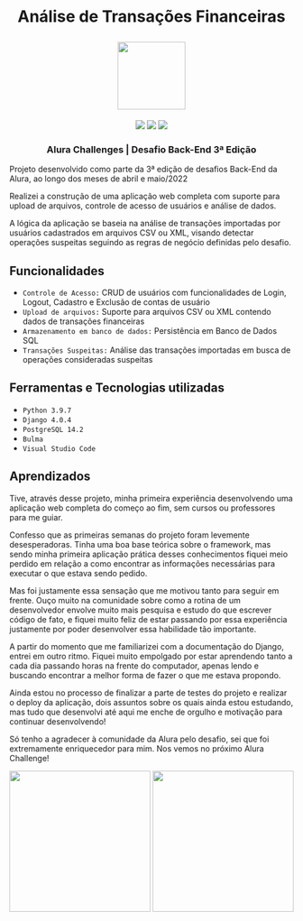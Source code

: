 <h1 align="center">
<p align="center">Análise de Transações Financeiras</p>
<img height=120 src="https://user-images.githubusercontent.com/71675056/168167122-54b0216f-8b87-4672-b201-5ae8be07afba.svg">
</h1>

<div align="center">
<img src="https://img.shields.io/badge/Python-3.9-success?style=flat-square">
<img src="https://img.shields.io/badge/Django-4.0-informational?style=flat-square">
<img src="https://img.shields.io/badge/Status-Em%20Desenvolvimento-brightgreen?style=flat-square">
</div>

<h3>
  <p align="center">Alura Challenges | Desafio Back-End 3ª Edição</p>
</h3>

Projeto desenvolvido como parte da 3ª edição de desafios Back-End da Alura, ao longo dos meses de abril e maio/2022

Realizei a construção de uma aplicação web completa com suporte para upload de arquivos, controle de acesso de usuários e análise de dados.

A lógica da aplicação se baseia na análise de transações importadas por usuários cadastrados em arquivos CSV ou XML, visando detectar operações suspeitas seguindo as regras de negócio definidas pelo desafio.

## Funcionalidades

 - `Controle de Acesso:` CRUD de usuários com funcionalidades de Login, Logout, Cadastro e Exclusão de contas de usuário
 - `Upload de arquivos:` Suporte para arquivos CSV ou XML contendo dados de transações financeiras
 - `Armazenamento em banco de dados:` Persistência em Banco de Dados SQL
 - `Transações Suspeitas:` Análise das transações importadas em busca de operações consideradas suspeitas

## Ferramentas e Tecnologias utilizadas

 - `Python 3.9.7`
 - `Django 4.0.4`
 - `PostgreSQL 14.2`
 - `Bulma`
 - `Visual Studio Code`

## Aprendizados

Tive, através desse projeto, minha primeira experiência desenvolvendo uma aplicação web completa do começo ao fim, sem cursos ou professores para me guiar.

Confesso que as primeiras semanas do projeto foram levemente desesperadoras. Tinha uma boa base teórica sobre o framework, mas sendo minha primeira aplicação prática desses conhecimentos fiquei meio perdido em relação a como encontrar as informações necessárias para executar o que estava sendo pedido.

Mas foi justamente essa sensação que me motivou tanto para seguir em frente. Ouço muito na comunidade sobre como a rotina de um desenvolvedor envolve muito mais pesquisa e estudo do que escrever código de fato, e fiquei muito feliz de estar passando por essa experiência justamente por poder desenvolver essa habilidade tão importante.  

A partir do momento que me familiarizei com a documentação do Django, entrei em outro ritmo. Fiquei muito empolgado por estar aprendendo tanto a cada dia passando horas na frente do computador, apenas lendo e buscando encontrar a melhor forma de fazer o que me estava propondo.

Ainda estou no processo de finalizar a parte de testes do projeto e realizar o deploy da aplicação, dois assuntos sobre os quais ainda estou estudando, mas tudo que desenvolvi até aqui me enche de orgulho e motivação para continuar desenvolvendo!

Só tenho a agradecer à comunidade da Alura pelo desafio, sei que foi extremamente enriquecedor para mim. Nos vemos no próximo Alura Challenge!

<div align="center">
<img width=250 height=250 src="https://user-images.githubusercontent.com/71675056/168167233-f49f2d22-280f-4b94-969c-dfdc5930fccb.png">
<img width=250 height=250 src="https://user-images.githubusercontent.com/71675056/169566763-64de57c1-6de8-462e-b74e-155ddc650cf3.png">
</div>
